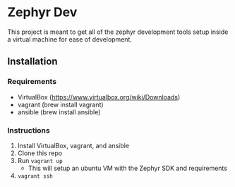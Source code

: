 # Zephyr Dev

This project is meant to get all of the zephyr development tools setup inside a virtual machine for ease of development.

## Installation

### Requirements
* VirtualBox (https://www.virtualbox.org/wiki/Downloads)
* vagrant (brew install vagrant)
* ansible (brew install ansible)

### Instructions
1. Install VirtualBox, vagrant, and ansible
1. Clone this repo
1. Run `vagrant up`
	* This will setup an ubuntu VM with the Zephyr SDK and requirements
1. `vagrant ssh`